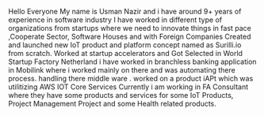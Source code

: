 Hello Everyone
My name is Usman Nazir and i have around 9+ years of experience in software industry
I have worked in different type of organizations from startups where we need to innovate things
in fast pace ,Cooperate Sector, Software Houses and with Foreign Companies
Created and launched new IoT product and platform concept named as Surilli.io from scratch.
Worked at startup accelerators and Got  Selected in World Startup Factory Netherland
 i have worked in branchless banking application in Mobilink where i worked mainly on there 
and was automating there process. handling there middle ware .
worked on a product iAPt which was utilitizing AWS IOT Core Services
Currently i am working in FA Consultant where they have some products and services for  some IoT Products, Project Management Project and some Health related products.
